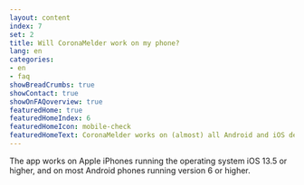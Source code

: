 ```yaml
---
layout: content
index: 7
set: 2
title: Will CoronaMelder work on my phone?
lang: en
categories:
- en
- faq
showBreadCrumbs: true
showContact: true
showOnFAQoverview: true
featuredHome: true
featuredHomeIndex: 6
featuredHomeIcon: mobile-check
featuredHomeText: CoronaMelder works on (almost) all Android and iOS devices produced from 2015 onward. 
---
```

The app works on Apple iPhones running the operating system iOS 13.5 or higher, and on most Android phones running version 6 or higher.
